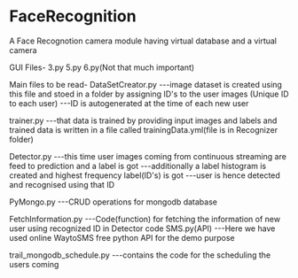 # FaceRecognition

A Face Recognotion camera module having virtual database and a virtual camera 

GUI Files- 3.py 5.py 6.py(Not that much important)

Main files to be read- DataSetCreator.py ---image dataset is created using this file and stoed in a folder by assigning ID's to the user images (Unique ID to each user) ---ID is autogenerated at the time of each new user

trainer.py ---that data is trained by providing input images and labels and trained data is written in a file called trainingData.yml(file is in Recognizer folder)

Detector.py ---this time user images coming from continuous streaming are feed to prediction and a label is got ---additionally a label histogram is created and highest frequency label(ID's) is got ---user is hence detected and recognised using that ID

PyMongo.py ---CRUD operations for mongodb database

FetchInformation.py ---Code(function) for fetching the information of new user using recognized ID in Detector code SMS.py(API) ---Here we have used online WaytoSMS free python API for the demo purpose

trail_mongodb_schedule.py ---contains the code for the scheduling the users coming
